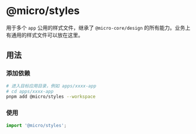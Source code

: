 # @micro/styles

用于多个 `app` 公用的样式文件，继承了 `@micro-core/design` 的所有能力。业务上有通用的样式文件可以放在这里。

## 用法

### 添加依赖

```bash
# 进入目标应用目录，例如 apps/xxxx-app
# cd apps/xxxx-app
pnpm add @micro/styles --workspace
```

### 使用

```ts
import '@micro/styles';
```
